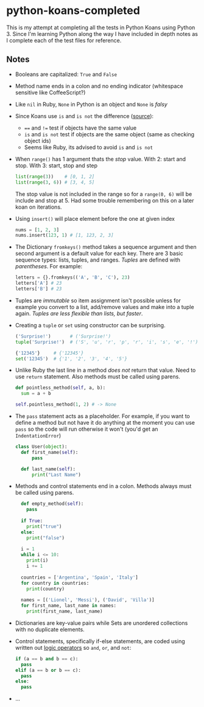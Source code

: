 # python-koans-completed

This is my attempt at completing all the tests in Python Koans using Python 3. Since I'm learning Python along the way I have included 
in depth notes as I complete each of the test files for reference.

## Notes

* Booleans are capitalized: `True` and `False`
* Method name ends in a colon and no ending indicator (whitespace sensitive like CoffeeScript?)
* Like `nil` in Ruby, `None` in Python is an object and `None` is *falsy*
* Since Koans use `is` and `is not` the difference ([source](http://stackoverflow.com/a/4485254/941579)):
  * `==` and `!=` test if objects have the same value
  * `is` and `is not` test if objects are the same object (same as checking object ids)
  * Seems like Ruby, its advised to avoid `is` and `is not`
* When `range()` has 1 argument thats the *stop* value. With 2: start and stop. With 3: start, stop and step

  ```python
  list(range(3))    # [0, 1, 2]
  list(range(3, 6)) # [3, 4, 5]
  ```
  
  The stop value is not included in the range so for a `range(0, 6)` will be include and stop at 5. Had some trouble remembering on this on a later koan on iterations.

* Using `insert()` will place element before the one at given index

  ```python
  nums = [1, 2, 3]
  nums.insert(123, 1) # [1, 123, 2, 3]
  ```

* The Dictionary `fromkeys()` method takes a sequence argument and then second argument is a default value for each key. There are 3 basic sequence types: lists, tuples, and ranges. *Tuples* are defined with *parentheses*. For example:

  ```python
  letters = {}.fromkeys(('A', 'B', 'C'), 23)
  letters['A'] # 23
  letters['B'] # 23
  ```

* Tuples are *immutable* so item assignment isn't possible unless for example you convert to a list, add/remove values and make into a tuple again. *Tuples are less flexible than lists, but faster*.
* Creating a `tuple` or `set` using constructor can be surprising.

  ```python
  ('Surprise!')       # ('Surprise!')
  tuple('Surprise!')  # ('S', 'u', 'r', 'p', 'r', 'i', 's', 'e', '!')
  
  {'12345'}     # {'12345'}
  set('12345')  # {'1', '2', '3', '4', '5'}
  ```

* Unlike Ruby the last line in a method *does not* return that value. Need to use `return` statement. Also methods must be called using parens.

  ```python
  def pointless_method(self, a, b):
    sum = a + b

  self.pointless_method(1, 2) # -> None
  ```

* The `pass` statement acts as a placeholder. For example, if you want to define a method but not have it do anything at the moment you can use `pass` so the code will run otherwise it won't (you'd get an `IndentationError`)

  ```python
  class User(object):
    def first_name(self):
        pass

    def last_name(self):
        print("Last Name")
  ```

* Methods and control statements end in a colon. Methods always must be called using parens.

  ```python
    def empty_method(self):
      pass
    
    if True:
      print("true")
    else:
      print("false")
    
    i = 1
    while i <= 10:
      print(i)
      i += 1
    
    countries = ['Argentina', 'Spain', 'Italy']
    for country in countries:
      print(country)
    
    names = [('Lionel', 'Messi'), ('David', 'Villa')]
    for first_name, last_name in names:
      print(first_name, last_name)
  ```

* Dictionaries are key-value pairs while Sets are unordered collections with no duplicate elements.
* Control statements, specifically if-else statements, are coded using written out [logic operators](http://www.tutorialspoint.com/python/python_basic_operators.htm) so `and`, `or`, and `not`:

  ```python
  if (a == b and b == c):
    pass
  elif (a == b or b == c):
    pass
  else:
    pass
  ```

* ...
